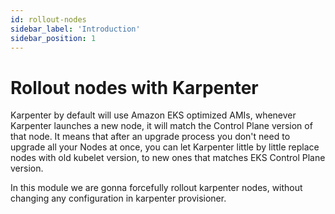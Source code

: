 ```yaml
---
id: rollout-nodes
sidebar_label: 'Introduction'
sidebar_position: 1
---
```


# Rollout nodes with Karpenter

Karpenter by default will use Amazon EKS optimized AMIs, whenever Karpenter launches a new node, it will match the Control Plane version of that node. It means that after an upgrade process you don't need to upgrade all your Nodes at once, you can let Karpenter little by little replace nodes with old kubelet version, to new ones that matches EKS Control Plane version.

In this module we are gonna forcefully rollout karpenter nodes, without changing any configuration in karpenter provisioner.




